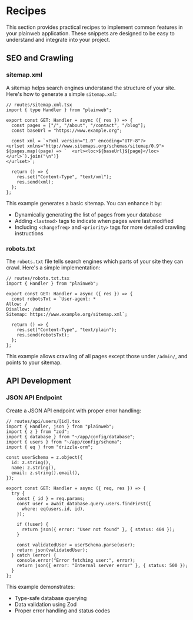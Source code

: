 # Recipes

This section provides practical recipes to implement common features in your plainweb application. These snippets are designed to be easy to understand and integrate into your project.

## SEO and Crawling

### sitemap.xml

A sitemap helps search engines understand the structure of your site. Here's how to generate a simple `sitemap.xml`:

```tsx
// routes/sitemap.xml.tsx
import { type Handler } from "plainweb";

export const GET: Handler = async ({ res }) => {
  const pages = ["/", "/about", "/contact", "/blog"];
  const baseUrl = "https://www.example.org";

  const xml = `<?xml version="1.0" encoding="UTF-8"?>
<urlset xmlns="http://www.sitemaps.org/schemas/sitemap/0.9">
${pages.map((page) => `  <url><loc>${baseUrl}${page}</loc></url>`).join("\n")}
</urlset>`;

  return () => {
    res.set("Content-Type", "text/xml");
    res.send(xml);
  };
};
```

This example generates a basic sitemap. You can enhance it by:

- Dynamically generating the list of pages from your database
- Adding `<lastmod>` tags to indicate when pages were last modified
- Including `<changefreq>` and `<priority>` tags for more detailed crawling instructions

### robots.txt

The `robots.txt` file tells search engines which parts of your site they can crawl. Here's a simple implementation:

```tsx
// routes/robots.txt.tsx
import { Handler } from "plainweb";

export const GET: Handler = async ({ res }) => {
  const robotsTxt = `User-agent: *
Allow: /
Disallow: /admin/
Sitemap: https://www.example.org/sitemap.xml`;

  return () => {
    res.set("Content-Type", "text/plain");
    res.send(robotsTxt);
  };
};
```

This example allows crawling of all pages except those under `/admin/`, and points to your sitemap.

## API Development

### JSON API Endpoint

Create a JSON API endpoint with proper error handling:

```tsx
// routes/api/users/[id].tsx
import { Handler, json } from "plainweb";
import { z } from "zod";
import { database } from "~/app/config/database";
import { users } from "~/app/config/schema";
import { eq } from "drizzle-orm";

const userSchema = z.object({
  id: z.string(),
  name: z.string(),
  email: z.string().email(),
});

export const GET: Handler = async ({ req, res }) => {
  try {
    const { id } = req.params;
    const user = await database.query.users.findFirst({
      where: eq(users.id, id),
    });

    if (!user) {
      return json({ error: "User not found" }, { status: 404 });
    }

    const validatedUser = userSchema.parse(user);
    return json(validatedUser);
  } catch (error) {
    console.error("Error fetching user:", error);
    return json({ error: "Internal server error" }, { status: 500 });
  }
};
```

This example demonstrates:

- Type-safe database querying
- Data validation using Zod
- Proper error handling and status codes
